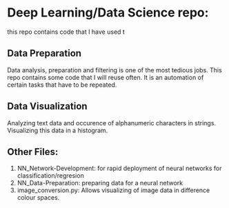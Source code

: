 # Deep Learning/Data Science repo:
 
this repo contains code that I have used t

## Data Preparation

Data analysis, preparation and filtering is one of the most tedious jobs. This repo contains some code that I will reuse often. It is an automation of certain tasks that have to be repeated. 

## Data Visualization

Analyzing text data and occurence of alphanumeric characters in strings. Visualizing this data in a histogram.

## Other Files:
 1. NN_Network-Development: for rapid deployment of neural networks for classification/regresion
 2. NN_Data-Preparation: preparing data for a neural network
 3. image_conversion.py: Allows visualizing of image data in difference colour spaces.
